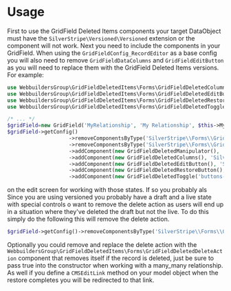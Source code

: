 Usage
========================
First to use the GridField Deleted Items components your target DataObject must have the ``SilverStripe\Versioned\Versioned`` extension or the component will not work. Next you need to include the components in your GridField. When using the ``GridFieldConfig_RecordEditor`` as a base config you will also need to remove ``GridFieldDataColumns`` and ``GridFieldEditButton`` as you will need to replace them with the GridField Deleted Items versions. For example:

```php
use WebbuildersGroup\GridFieldDeletedItems\Forms\GridFieldDeletedColumns;
use WebbuildersGroup\GridFieldDeletedItems\Forms\GridFieldDeletedEditButton;
use WebbuildersGroup\GridFieldDeletedItems\Forms\GridFieldDeletedRestoreButton;
use WebbuildersGroup\GridFieldDeletedItems\Forms\GridFieldDeletedToggle;

/* ... */
$gridField=new GridField('MyRelationship', 'My Relationship', $this->MyRelationship(), GridFieldConfig_RecordEditor::create(10));
$gridField->getConfig()
                    ->removeComponentsByType('SilverStripe\\Forms\\GridField\\GridFieldDataColumns')
                    ->removeComponentsByType('SilverStripe\\Forms\\GridField\\GridFieldEditButton')
                    ->addComponent(new GridFieldDeletedManipulator(), 'SilverStripe\\Forms\\GridField\\GridFieldToolbarHeader')
                    ->addComponent(new GridFieldDeletedColumns(), 'SilverStripe\\Forms\\GridField\\GridFieldDeleteAction')
                    ->addComponent(new GridFieldDeletedEditButton(), 'SilverStripe\\Forms\\GridField\\GridFieldDeleteAction')
                    ->addComponent(new GridFieldDeletedRestoreButton(), 'SilverStripe\\Forms\\GridField\\GridFieldDeleteAction')
                    ->addComponent(new GridFieldDeletedToggle('buttons-before-left'));
```
on the edit screen for working with those states. If so you probably als
Since you are using versioned you probably have a draft and a live state with special controls o want to remove the delete action as users will end up in a situation where they've deleted the draft but not the live. To do this simply do the following this will remove the delete action.

```php
$gridField->getConfig()->removeComponentsByType('SilverStripe\\Forms\\GridField\\GridFieldDeleteAction');
```

Optionally you could remove and replace the delete action with the ``WebbuildersGroup\GridFieldDeletedItems\Forms\GridFieldDeletedDeleteAction`` component that removes itself if the record is deleted, just be sure to pass true into the constructor when working with a many_many relationship. As well if you define a ``CMSEditLink`` method on your model object when the restore completes you will be redirected to that link.
